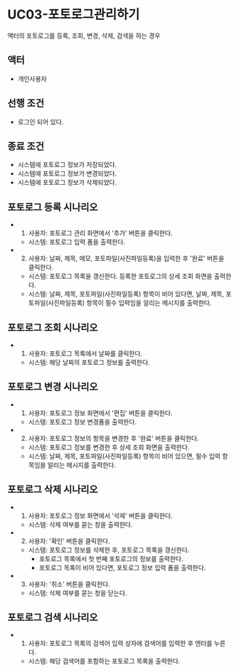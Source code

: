# UC03-포토로그관리하기
액터의 포토로그를 등록, 조회, 변경, 삭제, 검색을 하는 경우

## 액터
- 개인사용자

## 선행 조건
- 로그인 되어 있다.
     
## 종료 조건
- 시스템에 포토로그 정보가 저장되었다.
- 시스템에 포토로그 정보가 변경되었다.
- 시스템에 포토로그 정보가 삭제되었다.

    
## 포토로그 등록 시나리오
- 1. 사용자: 포토로그 관리 화면에서 '추가' 버튼을 클릭한다.
    - 시스템: 포토로그 입력 폼을 출력한다.
- 2. 사용자: 날짜, 제목, 메모, 포토파일(사진파일등록)을 입력한 후 '완료' 버튼을 클릭한다.
    - 시스템: 포토로그 목록을 갱신한다. 등록한 포토로그의 상세 조회 화면을 출력한다.
    - 시스템: 날짜, 제목, 포토파일(사진파일등록) 항목이 비어 있다면, 날짜, 제목, 포토파일(사진파일등록) 항목이 필수 입력임을 알리는 메시지를 출력한다.

## 포토로그 조회 시나리오
- 1. 사용자: 포토로그 목록에서 날짜를 클릭한다.
    - 시스템: 해당 날짜의 포토로그 정보를 출력한다.
    

## 포토로그 변경 시나리오
- 1. 사용자: 포토로그 정보 화면에서 '편집' 버튼을 클릭한다.
    - 시스템: 포토로그 정보 변경폼을 출력한다.
- 2. 사용자: 포토로그 정보의 항목을 변경한 후 '완료' 버튼을 클릭한다.
    - 시스템: 포토로그 정보를 변경한 후 상세 조회 화면을 출력한다.
    - 시스템: 날짜, 제목, 포토파일(사진파일등록) 항목이 비어 있으면, 필수 입력 항목임을 알리는 메시지를 출력한다.

## 포토로그 삭제 시나리오
- 1. 사용자: 포토로그 정보 화면에서 '삭제' 버튼을 클릭한다.
    - 시스템: 삭제 여부를 묻는 창을 출력한다.
- 2. 사용자: '확인' 버튼을 클릭한다.
    - 시스템: 포토로그 정보를 삭제한 후, 포토로그 목록을 갱신한다. 
        - 포토로그 목록에서 첫 번째 포토로그의 정보를 출력한다.
        - 포토로그 목록이 비어 있다면, 포토로그 정보 입력 폼을 출력한다.
- 3. 사용자: '취소' 버튼을 클릭한다.
    - 시스템: 삭제 여부를 묻는 창을 닫는다.

## 포토로그 검색 시나리오
- 1. 사용자: 포토로그 목록의 검색어 입력 상자에 검색어를 입력한 후 엔터를 누른다.
    - 시스템: 해당 검색어를 포함하는 포토로그 목록을 출력한다.










